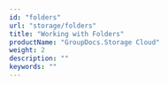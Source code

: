 ```yaml
---
id: "folders"
url: "storage/folders"
title: "Working with Folders"
productName: "GroupDocs.Storage Cloud"
weight: 2
description: ""
keywords: ""
---
```



